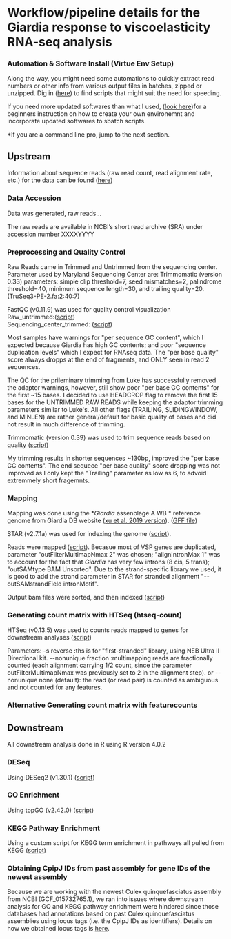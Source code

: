 # Workflow/pipeline details for the Giardia response to viscoelasticity RNA-seq analysis
### Automation & Software Install (Virtue Env Setup)
Along the way, you might need some automations to quickly extract read numbers or other info from various output files in batches, zipped or unzipped.
Dig in ([here](https://github.com/sl1453/Giardia_mucusRNA_Analysis/tree/main/SpeedImprovScript)) to find scripts that might suit the need for speeding.

If you need more updated softwares than what I used, ([look here](https://github.com/sl1453/Giardia_mucusRNA_Analysis/blob/main/SoftwareInstruct/How2SetUp.md))for a beginners instruction on how to create your own environemnt and incorporate updated softwares to sbatch scripts.

*If you are a command line pro, jump to the next section.
## Upstream 
Information about sequence reads (raw read count, read alignment rate, etc.) for the data can be found ([here](https://docs.google.com/spreadsheets/d/17yXVA9PE-rkG_24pJ2p31cf8QelNo2Ly/edit?rtpof=true#gid=566235505))

### Data Accession
Data was generated, raw reads...

The raw reads are available in NCBI’s short read archive (SRA) under accession number XXXXYYYY

### Preprocessing and Quality Control
Raw Reads came in Trimmed and Untrimmed from the sequencing center. Parameter used by Maryland Sequencing Center are: 
Trimmomatic (version 0.33)
parameters: simple clip threshold=7, seed mismatches=2, palindrome threshold=40, minimum sequence length=30, and trailing quality=20.
(TruSeq3-PE-2.fa:2:40:7)

FastQC (v0.11.9) was used for quality control visualization     
Raw_untrimmed:([script](https://github.com/sl1453/Giardia_mucusRNA_Analysis/blob/main/Upstream/fastqc_untrimmed.SBATCH))    
Sequencing_center_trimmed: ([script](https://github.com/sl1453/Giardia_mucusRNA_Analysis/blob/main/Upstream/fastqc_umd_trimmed.SBATCH))

Most samples have warnings for "per sequence GC content", which I expected because Giardia has high GC contents; and poor "sequence duplication levels" which I expect for RNAseq data. The "per base quality" score always dropps at the end of fragments, and ONLY seen in read 2 sequences.

The QC for the prileminary trimming from Luke has successfully removed the adaptor warnings, however, still show poor "per base GC contents" for the first ~15 bases. I decided to use HEADCROP flag to remove the first 15 bases for the UNTRIMMED RAW READS while keeping the adaptor trimming parameters similar to Luke's. All other flags (TRAILING, SLIDINGWINDOW, and MINLEN) are rather general/default for basic quality of bases and did not result in much difference of trimming. 

Trimmomatic (version 0.39) was used to trim sequence reads based on quality ([script](https://github.com/sl1453/Giardia_mucusRNA_Analysis/blob/main/Upstream/trim.SBATCH))

My trimming results in shorter sequences ~130bp, improved the "per base GC contents". The end sequece "per base quality" score dropping was not improved as I only kept the "Trailing" parameter as low as 6, to advoid extremmely short fragemnts. 


### Mapping

Mapping was done using the *_Giardia_ assenblage A WB * reference genome from Giardia DB website ([xu et al. 2019 version](https://giardiadb.org/giardiadb/app/record/dataset/TMPTX_gassAWB2019)). ([GFF file](https://giardiadb.org/giardiadb/app/downloads/Current_Release/GintestinalisAssemblageAWB2019/gff/data/))

STAR (v2.7.1a) was used for indexing the genome ([script](https://github.com/sl1453/Giardia_mucusRNA_Analysis/blob/main/Upstream/STAR_index.SBATCH)).

Reads were mapped ([script](https://github.com/sl1453/Giardia_mucusRNA_Analysis/blob/main/Upstream/STAR_map.SBATCH)). Becasue most of VSP genes are duplicated, parameter "outFilterMultimapNmax 2" was chosen;  "alignIntronMax 1" was to account for the fact that _Giardia_ has very few introns (8 cis, 5 trans); "outSAMtype BAM Unsorted". Due to the strand-specific library we used, it is good to add the strand parameter in STAR for stranded alignment "--outSAMstrandField intronMotif".

Output bam files were sorted, and then indexed ([script](https://github.com/sl1453/Giardia_mucusRNA_Analysis/blob/main/Upstream/SamSortBam.SBATCH))

### Generating count matrix with HTSeq (htseq-count)

HTSeq (v0.13.5) was used to counts reads mapped to genes for downstream analyses ([script](https://github.com/sl1453/Giardia_mucusRNA_Analysis/blob/main/Upstream/htseq_count.SBATCH))

Parameters: 
-s reverse                :ths is for "first-stranded" library, using NEB Ultra II Directional kit.
--nonunique fraction      :multimapping reads are fractionally counted (each alignment carrying 1/2 count, since the parameter outFilterMultimapNmax was previously set to 2 in the alignment step). 
or
--nonunique none (default): the read (or read pair) is counted as ambiguous and not counted for any features.

### Alternative Generating count matrix with featurecounts


## Downstream

All downstream analysis done in R using R version 4.0.2

### DESeq
Using DESeq2 (v1.30.1) ([script](https://github.com/srmarzec/Culex_Biting_RNAseq/blob/main/Downstream/DESeq.R))

### GO Enrichment
Using topGO (v2.42.0) ([script](https://github.com/srmarzec/Culex_Biting_RNAseq/blob/main/Downstream/GOenrichment.R))

### KEGG Pathway Enrichment
Using a custom script for KEGG term enrichment in pathways all pulled from KEGG ([script](https://github.com/srmarzec/Culex_Biting_RNAseq/blob/main/Downstream/KEGG.R))

### Obtaining CpipJ IDs from past assembly for gene IDs of the newest assembly
Because we are working with the newest Culex quinquefasciatus assembly from NCBI (GCF_015732765.1), we ran into issues where downstream analysis for GO and KEGG pathway enrichment were hindered since those databases had annotations based on past Culex quinquefasciatus assemblies using locus tags (i.e. the CpipJ IDs as identifiers). Details on how we obtained locus tags is [here](https://github.com/srmarzec/Culex_Biting_RNAseq/blob/main/misc/GeneID_LocusTag_Conversion.md).
